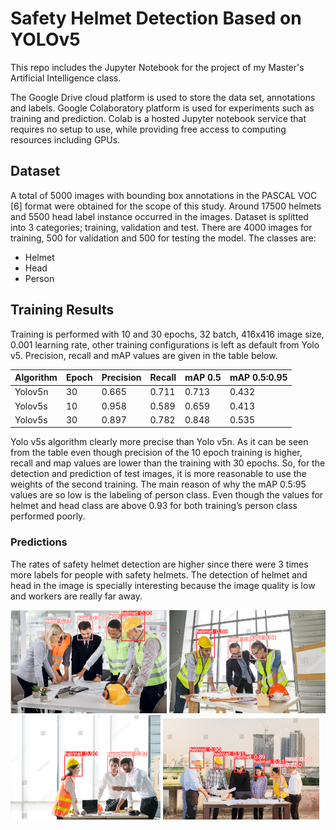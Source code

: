 # Safety Helmet Detection Based on YOLOv5

This repo includes the Jupyter Notebook for the project of my Master's Artificial Intelligence class.

The Google Drive cloud platform is used to store the data set, annotations and labels. Google Colaboratory platform is used for experiments such as training and prediction. Colab is a hosted Jupyter notebook service that requires no setup to use, while providing free access to computing resources including GPUs.

## Dataset

A total of 5000 images with bounding box annotations in the PASCAL VOC [6] format were obtained for the scope of this study. Around 17500 helmets and 5500 head label
instance occurred in the images. Dataset is splitted into 3 categories; training, validation and test. There are 4000 images for training, 500 for validation and 500 for testing the model. The classes are:
* Helmet
* Head
* Person

## Training Results

Training is performed with 10 and 30 epochs, 32 batch, 416x416 image size, 0.001 learning rate, other training configurations is left as default from Yolo v5. Precision, recall
and mAP values are given in the table below.

| Algorithm | Epoch | Precision | Recall | mAP 0.5 | mAP 0.5:0.95 |
|-----------|-------|-----------|--------|---------|--------------|
| Yolov5n   | 30    | 0.665     | 0.711  | 0.713   | 0.432        |
| Yolov5s   | 10    | 0.958     | 0.589  | 0.659   | 0.413        |
| Yolov5s   | 30    | 0.897     | 0.782  | 0.848   | 0.535        |

Yolo v5s algorithm clearly more precise than Yolo v5n. As it can be seen from the table even though precision of the 10 epoch training is higher, recall and map values are lower
than the training with 30 epochs. So, for the detection and prediction of test images, it is more reasonable to use the weights of the second training. The main reason of why the
mAP 0.5:95 values are so low is the labeling of person class. Even though the values for helmet and head class are above 0.93 for both training’s person class performed poorly.

### Predictions

The rates of safety helmet detection are higher since there were 3 times more labels for people with safety helmets. The detection of helmet and head in the image is specially interesting because the image quality is low and workers are really far away.


<p float="center">
  <img src="https://github.com/ctemelkuran/safety-helmet-detection-yolov5/blob/main/Detection%20Results/Capture1.PNG" width="250" />
  <img src="https://github.com/ctemelkuran/safety-helmet-detection-yolov5/blob/main/Detection%20Results/Capture2.PNG" width="250" /> 
  <img src="https://github.com/ctemelkuran/safety-helmet-detection-yolov5/blob/main/Detection%20Results/Capture3.PNG" width="240" />
   <img src="https://github.com/ctemelkuran/safety-helmet-detection-yolov5/blob/main/Detection%20Results/Capture4.PNG" width="250" />
</p>
